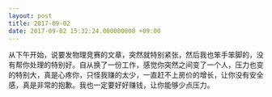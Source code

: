 ```yaml
---
layout: post
title: 2017-09-02
date: 2017-09-02 15:32:24.000000000 +09:00
---
```


从下午开始，说要发物理竞赛的文章，突然就特别紧张，然后我也笨手笨脚的，没有帮你处理的特别好。自从换了一份工作，感觉你突然之间变了一个人，压力也变的特别大，真是心疼你，只怪我赚的太少，一直赶不上房价的增长，让你没有安全感，真是非常的抱歉。我也一定要好好赚钱，让你能够少点压力。
